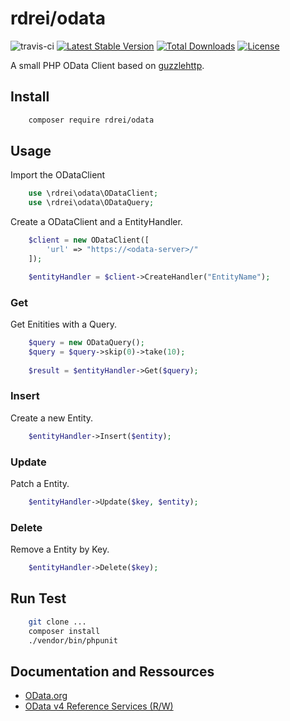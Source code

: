 # rdrei/odata
![travis-ci](https://travis-ci.org/r-drei/php-odata.svg?branch=master)
[![Latest Stable Version](https://poser.pugx.org/rdrei/odata/v/stable)](https://packagist.org/packages/rdrei/odata)
[![Total Downloads](https://poser.pugx.org/rdrei/odata/downloads)](https://packagist.org/packages/rdrei/odata)
[![License](https://poser.pugx.org/rdrei/odata/license)](https://packagist.org/packages/rdrei/odata)

A small PHP OData Client based on [guzzlehttp](https://github.com/guzzle/guzzles).   

## Install
```bash
    composer require rdrei/odata
```

## Usage

Import the ODataClient
```php
    use \rdrei\odata\ODataClient;
    use \rdrei\odata\ODataQuery;
```

Create a ODataClient and a EntityHandler.
```php
    $client = new ODataClient([
        'url' => "https://<odata-server>/"
    ]);

    $entityHandler = $client->CreateHandler("EntityName");
```

### Get
Get Enitities with a Query.
```php
    $query = new ODataQuery();
    $query = $query->skip(0)->take(10);
    
    $result = $entityHandler->Get($query);
```

### Insert
Create a new Entity.
```php
    $entityHandler->Insert($entity);
```

### Update
Patch a Entity.
```php
    $entityHandler->Update($key, $entity);
```

### Delete
Remove a Entity by Key.
```php
    $entityHandler->Delete($key);
```


## Run Test
```bash
    git clone ...
    composer install
    ./vendor/bin/phpunit
```

## Documentation and Ressources
* [OData.org](http://www.odata.org)
* [OData v4 Reference Services (R/W)](https://services.odata.org/v4/(S(vuvl2lo1td4r1lzfpne2zqlz))/TripPinServiceRW/$metadata')
